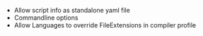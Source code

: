 - Allow script info as standalone yaml file
- Commandline options
- Allow Languages to override FileExtensions in compiler profile
